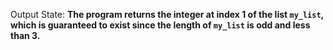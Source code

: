 Output State: **The program returns the integer at index 1 of the list `my_list`, which is guaranteed to exist since the length of `my_list` is odd and less than 3.**